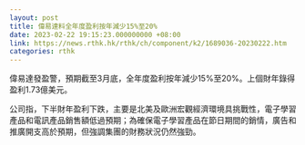 ```yaml
---
layout: post
title: 偉易達料全年度盈利按年減少15%至20%
date: 2023-02-22 19:15:23.000000000 +08:00
link: https://news.rthk.hk/rthk/ch/component/k2/1689036-20230222.htm
categories: rthk
---
```


偉易達發盈警，預期截至3月底，全年度盈利按年減少15%至20%。上個財年錄得盈利1.73億美元。

公司指，下半財年盈利下跌，主要是北美及歐洲宏觀經濟環境具挑戰性，電子學習產品和電訊產品銷售額低過預期；為確保電子學習產品在節日期間的銷情，廣告和推廣開支高於預期，但強調集團的財務狀況仍然強勁。
